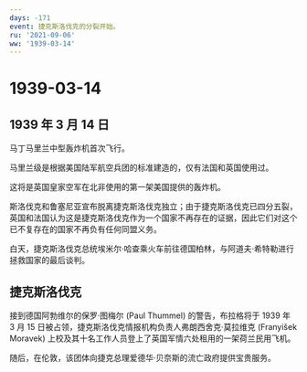 ```yaml
---
days: -171
event: 捷克斯洛伐克的分裂开始。
ru: '2021-09-06'
ww: '1939-03-14'
---
```


# 1939-03-14

## 1939 年 3 月 14 日

马丁马里兰中型轰炸机首次飞行。

马里兰级是根据美国陆军航空兵团的标准建造的，仅有法国和英国使用过。

这将是英国皇家空军在北非使用的第一架美国提供的轰炸机。

斯洛伐克和鲁塞尼亚宣布脱离捷克斯洛伐克独立；由于捷克斯洛伐克已四分五裂，英国和法国认为这是捷克斯洛伐克作为一个国家不再存在的证据，因此它们对这个已不复存在的国家不再负有任何同盟义务。

白天，捷克斯洛伐克总统埃米尔·哈查乘火车前往德国柏林，与阿道夫·希特勒进行拯救国家的最后谈判。

## 捷克斯洛伐克

接到德国阿勃维尔的保罗·图梅尔 (Paul Thummel) 的警告，布拉格将于 1939 年
3 月 15 日被占领，捷克斯洛伐克情报机构负责人弗朗西舍克·莫拉维克
(Franyišek Moravek)
上校及其十名工作人员登上了英国军情六处租用的一架荷兰民用飞机。

随后，在伦敦，该团体向捷克总理爱德华·贝奈斯的流亡政府提供宝贵服务。